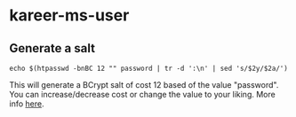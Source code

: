 # kareer-ms-user

## Generate a salt

```shell
echo $(htpasswd -bnBC 12 "" password | tr -d ':\n' | sed 's/$2y/$2a/')
```
This will generate a BCrypt salt of cost 12 based of the value "password". You can increase/decrease cost or change the value to your liking. More info [here](https://unix.stackexchange.com/a/419855).
